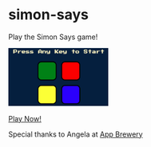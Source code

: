 # simon-says
Play the Simon Says game! 

<img src="game-preview.png" style="width: 200px" />

[Play Now!](https://hagenderouen.github.io/simon-says/)

Special thanks to Angela at [App Brewery](https://www.appbrewery.co/)
